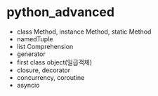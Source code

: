 # python_advanced

- class Method, instance Method, static Method
- namedTuple
- list Comprehension
- generator
- first class object(일급객체)
- closure, decorator
- concurrency, coroutine
- asyncio
